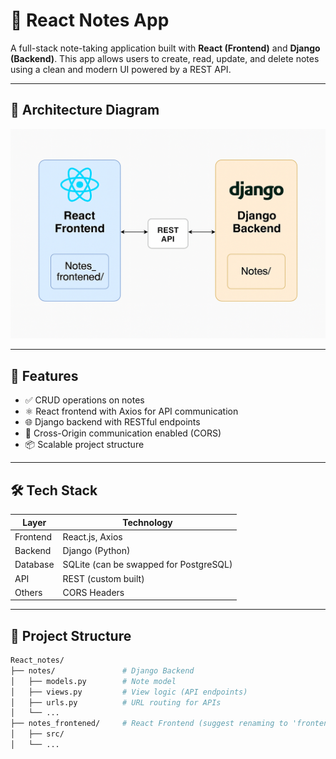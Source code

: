 # 📝 React Notes App

A full-stack note-taking application built with **React (Frontend)** and **Django (Backend)**. This app allows users to create, read, update, and delete notes using a clean and modern UI powered by a REST API.

---

## 📸 Architecture Diagram

![App Architecture](./architecture_diagram.png)

---

## 🚀 Features

- ✅ CRUD operations on notes
- ⚛️ React frontend with Axios for API communication
- 🌐 Django backend with RESTful endpoints
- 🔄 Cross-Origin communication enabled (CORS)
- 📦 Scalable project structure

---

## 🛠️ Tech Stack

| Layer      | Technology     |
|------------|----------------|
| Frontend   | React.js, Axios |
| Backend    | Django (Python) |
| Database   | SQLite (can be swapped for PostgreSQL) |
| API        | REST (custom built) |
| Others     | CORS Headers |

---

## 📁 Project Structure

```bash
React_notes/
├── notes/               # Django Backend
│   ├── models.py        # Note model
│   ├── views.py         # View logic (API endpoints)
│   ├── urls.py          # URL routing for APIs
│   └── ...
├── notes_frontened/     # React Frontend (suggest renaming to 'frontend')
│   ├── src/
│   └── ...

